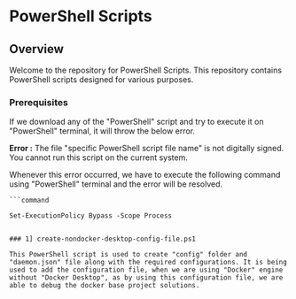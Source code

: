 # PowerShell Scripts

## Overview

Welcome to the repository for PowerShell Scripts. This repository contains PowerShell scripts designed for various purposes.

### Prerequisites

If we download any of the "PowerShell" script and try to execute it on "PowerShell" terminal, it will throw the below error.

**Error :** The file "specific PowerShell script file name" is not digitally signed. You cannot run this script on the current system.

Whenever this error occurred, we have to execute the following command using "PowerShell" terminal and the error will be resolved.

    ```command

    Set-ExecutionPolicy Bypass -Scope Process
    
   ```

### 1] create-nondocker-desktop-config-file.ps1

This PowerShell script is used to create "config" folder and "daemon.json" file along with the required configurations. It is being used to add the configuration file, when we are using "Docker" engine without "Docker Desktop", as by using this configuration file, we are able to debug the docker base project solutions.

